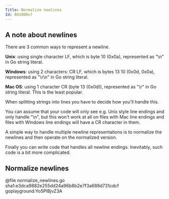 ```yaml
---
Title: Normalize newlines
Id: 801000v7
---
```


## A note about newlines

There are 3 common ways to represent a newline.

**Unix**: using single character LF, which is byte 10 (0x0a), represented as "\n" in Go string literal.

**Windows**: using 2 characters: CR LF, which is bytes 13 10 (0x0d, 0x0a), represented as "\r\n" in Go string literal.

**Mac OS**: using 1 character CR (byte 13 (0x0d)), represented as "\r" in Go string literal. This is the least popular.

When splitting strings into lines you have to decide how you'll handle this.

You can assume that your code will only see e.g. Unix style line endings and only handle "\n", but this won't work at all on files with Mac line endings and files with Windows line endings will have a CR character in them.

A simple way to handle multiple newline representations is to normalize the newlines and then operate on the normalized version.

Finally you can write code that handles all newline endings. Inevitably, such code is a bit more complicated.

## Normalize newlines

@file normalize_newlines.go sha1:e3dca9882e255dd24a96b8b2e7f3a688d731cdcf goplayground:Yo5PIBjvZ3A
